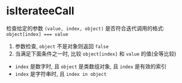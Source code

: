 # isIterateeCall

检查给定的参数 `(value, index, object)` 是否符合迭代调用的格式: `object[index] === value`

1. 参数检查, `object` 不是对象则返回 `false`
2. 当满足下面条件之一时, 比较 `object[index]` 和 `value` 的值(全等比较)
  - `index` 是数字时, 且 `object` 是类数组对象, 且 `index` 是有效的索引
  - `index` 是字符串时, 且 `index in object`
